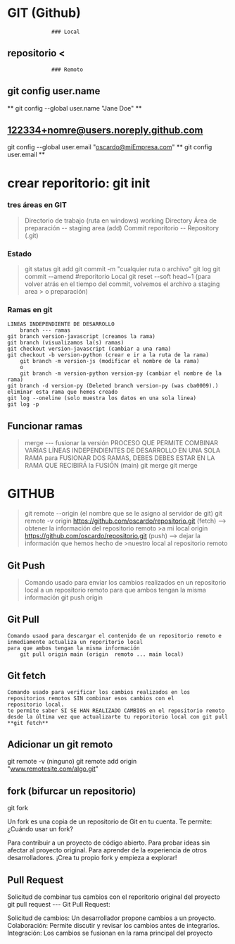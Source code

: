 # GIT (Github)
				  ### Local
## repositorio <
				  ### Remoto
## git config user.name
** git config --global user.name "Jane Doe" **


## 122334+nomre@users.noreply.github.com
git config --global user.email "oscardo@miEmpresa.com"
** git config user.email **

# crear reporitorio: git init

### tres áreas en GIT ###
>Directorio de trabajo (ruta en windows) working Directory
>	Área de preparación --              staging area (add)
>		Commit
>			reporitorio --              Repository (.git)

### Estado ###
>git status
>	git add <archivo o carpeta>
>		git commit -m "cualquier ruta o archivo"
>			git log 
>		git commit --amend #reporitorio Local
>		git reset --soft head~1 (para volver atrás en el tiempo del commit, volvemos el archivo a staging area >       o preparación)
		
### Ramas en git ###
	LINEAS INDEPENDIENTE DE DESARROLLO
		branch --- ramas
	git branch version-javascript (creamos la rama)
	git branch (visualizamos la(s) ramas)
	git checkout version-javascript (cambiar a una rama)
	git checkout -b version-python (crear e ir a la ruta de la rama)
		git branch -m version-js (modificar el nombre de la rama)
		o 
		git branch -m version-python version-py (cambiar el nombre de la rama)
	git branch -d version-py (Deleted branch version-py (was cba0009).) eliminar esta rama que hemos creado
	git log --oneline (solo muestra los datos en una sola linea)
	git log -p
## Funcionar ramas ##
>	merge --- fusionar la versión
>	PROCESO QUE PERMITE COMBINAR VARIAS LÍNEAS INDEPENDIENTES DE DESARROLLO EN UNA SOLA RAMA
>	para FUSIONAR DOS RAMAS, DEBES DEBES ESTAR EN LA RAMA QUE RECIBIRÁ la FUSIÓN
>	(main) git merge <rama que se desea fusionar>
>	<rama raiz donde se desea fusionar> git merge <rama a fusionar>

# GITHUB #
>git remote 
>	--origin (el nombre que se le asigno al servidor de git)
>git remote -v
>origin  https://github.com/oscardo/repositorio.git (fetch) --> obtener la información del repositorio remoto >a mi local
>origin  https://github.com/oscardo/repositorio.git (push)  --> dejar la información que hemos hecho de >nuestro local al repositorio remoto

## Git Push ##
>Comando usado para enviar los cambios realizados en un repositorio local a un repositorio remoto 
>para que ambos tengan la misma información
>	git push origin 

## Git Pull ##
    Comando usaod para descargar el contenido de un repositorio remoto e inmediamente actualiza un reporitorio local 
    para que ambos tengan la misma información
	    git pull origin main (origin  remoto ... main local)
## Git fetch ##
    Comando usado para verificar los cambios realizados en los repositorios remotos SIN combinar esos cambios con el 
    repositorio local.
    te permite saber SI SE HAN REALIZADO CAMBIOS en el repositorio remoto desde la última vez que actualizarte tu reporitorio local con git pull
	**git fetch**

## Adicionar un git remoto ##
git remote -v
(ninguno)
git remote add origin "www.remotesite.com/algo.git"

## fork (bifurcar un repositorio) ##
git fork 

Un fork es una copia de un repositorio de Git en tu cuenta. Te permite:
¿Cuándo usar un fork?

Para contribuir a un proyecto de código abierto.
Para probar ideas sin afectar al proyecto original.
Para aprender de la experiencia de otros desarrolladores.
¡Crea tu propio fork y empieza a explorar!

## Pull Request ##
Solicitud de combinar tus cambios con el reporitorio original del proyecto
git pull request --- 
Git Pull Request:

Solicitud de cambios: Un desarrollador propone cambios a un proyecto.
Colaboración: Permite discutir y revisar los cambios antes de integrarlos.
Integración: Los cambios se fusionan en la rama principal del proyecto

